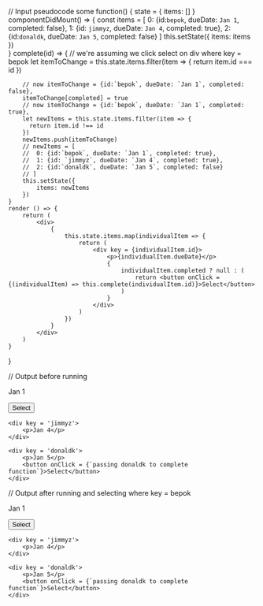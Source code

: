 // Input pseudocode
some function() {
	state = {
		items: []
	}
	componentDidMount() => {
		const items = [
			0: {id:`bepok`, dueDate: `Jan 1`, completed: false},
			1: {id: `jimmyz`, dueDate: `Jan 4`, completed: true},
			2: {id:`donaldk`, dueDate: `Jan 5`, completed: false}
		]
		this.setState({
			items: items
		})	
	}
	complete(id) => { // we're assuming we click select on div where key = bepok
		let itemToChange = this.state.items.filter(item => {
		  return item.id === id
		})
 
		// now itemToChange = {id:`bepok`, dueDate: `Jan 1`, completed: false},
		itemToChange[completed] = true
		// now itemToChange = {id:`bepok`, dueDate: `Jan 1`, completed: true},
		let newItems = this.state.items.filter(item => {
		  return item.id !== id
		})
		newItems.push(itemToChange)
		// newItems = [
		// 	0: {id:`bepok`, dueDate: `Jan 1`, completed: true},
		// 	1: {id: `jimmyz`, dueDate: `Jan 4`, completed: true},
		// 	2: {id:`donaldk`, dueDate: `Jan 5`, completed: false}
		// ]
		this.setState({
			items: newItems
		})
	}
	render () => {
		return (
			<div>
				{
					this.state.items.map(individualItem => {
						return (
							<div key = {individualItem.id}>
								<p>{individualItem.dueDate}</p>
								{
									individualItem.completed ? null : (
										return <button onClick = {(individualItem) => this.complete(individualItem.id)}>Select</button>
									)
								}
							</div>
						)
					})
				}
			</div>
		)
	}
}
 
// Output before running
<div>
	<div key = 'bepok'>
		<p>Jan 1</p>
		<button onClick = {`passing bepok to complete function`}>Select</button>
	</div>
 
	<div key = 'jimmyz'>
		<p>Jan 4</p>
	</div>
 
	<div key = 'donaldk'>
		<p>Jan 5</p>
		<button onClick = {`passing donaldk to complete function`}>Select</button>
	</div>
</div>
 
// Output after running and selecting where key = bepok
<div>
	<div key = 'bepok'>
		<p>Jan 1</p>
		<button>Select</button>
	</div>
 
	<div key = 'jimmyz'>
		<p>Jan 4</p>
	</div>
 
	<div key = 'donaldk'>
		<p>Jan 5</p>
		<button onClick = {`passing donaldk to complete function`}>Select</button>
	</div>
</div>